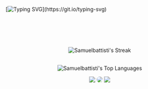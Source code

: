 [![Typing SVG](https://readme-typing-svg.demolab.com?font=Fira+Code&weight=900&size=30&pause=1000&color=41B883&center=true&vCenter=true&multiline=true&random=false&width=1000&height=100&lines=Eai%2C+eu+sou+o+Samuel+%F0%9F%91%8B;Seja+bem-vindo!)](https://git.io/typing-svg)
<div align="center" >
  <br>

<br><br>
</div>


<div align="center">

  ![Samuelbattisti's Streak](https://github-readme-streak-stats.herokuapp.com/?user=Samuelbattisti&theme=vue-dark&hide_border=true)<br><br>

</div>
<div align="center">

  ![Samuelbattisti's Top Languages](https://github-readme-stats.vercel.app/api/top-langs/?username=Samuelbattisti&theme=vue-dark&show_icons=true&hide_border=true&layout=compact)

</div>
<div align="center"> 
  
<a href="mailto:samuelbattisti10@gmail.com"> <img src="https://img.shields.io/badge/-Gmail-%23333?style=for-the-badge&logo=gmail&logoColor=white" target="_blank"></a>
<a href="https://www.linkedin.com/in/samuelbattisti/" target="_blank"><img src="https://img.shields.io/badge/-LinkedIn-%230077B5?style=for-the-badge&logo=linkedin&logoColor=white" style="border-radius: 30px" target="_blank"></a>
<a href="https://discord.com/users/289164737684570112" target="_blank"><img src="https://img.shields.io/badge/Discord-7289DA?style=for-the-badge&logo=discord&logoColor=white" target="_blank"></a>

</div>

